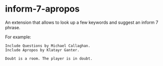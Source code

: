 # inform-7-apropos
An extension that allows to look up a few keywords and suggest an inform 7 phrase.

For example:

	Include Questions by Michael Callaghan.
	Include Apropos by Klatayr Ganter.

	Doubt is a room. The player is in doubt.
